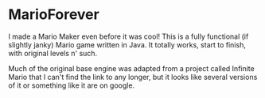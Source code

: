 # MarioForever

I made a Mario Maker even before it was cool!  This is a fully functional (if slightly janky) Mario game written in Java.  It totally works, start to finish, with original levels n' such.

Much of the original base engine was adapted from a project called Infinite Mario that I can't find the link to any longer, but it looks like several versions of it or something like it are on google.
